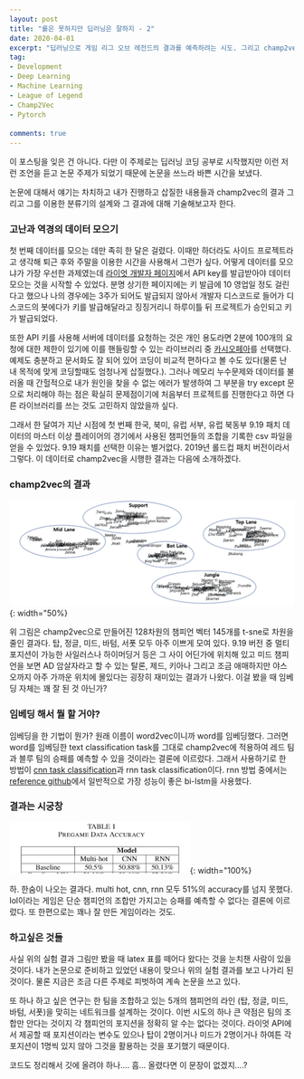 ```yaml
---
layout: post
title: "롤은 못하지만 딥러닝은 잘하지 - 2"
date: 2020-04-01
excerpt: "딥러닝으로 게임 리그 오브 레전드의 결과를 예측하려는 시도. 그리고 champ2vec -2"
tag:
- Development
- Deep Learning
- Machine Learning
- League of Legend
- Champ2Vec
- Pytorch

comments: true
---
```


이 포스팅을 잊은 건 아니다. 다만 이 주제로는 딥러닝 코딩 공부로 시작했지만 이런 저런 조언을 듣고 논문 주제가 되었기 때문에 논문을 쓰느라 바쁜 시간을 보냈다.

논문에 대해서 얘기는 차치하고 내가 진행하고 삽질한 내용들과 champ2vec의 결과 그리고 그를 이용한 분류기의 설계와 그 결과에 대해 기술해보고자 한다.

### 고난과 역경의 데이터 모으기
첫 번째 데이터를 모으는 데만 족히 한 달은 걸렸다. 이때만 하더라도 사이드 프로젝트라고 생각해 퇴근 후와 주말을 이용한 시간을 사용해서 그런가 싶다. 어떻게 데이터를 모으냐가 가장 우선한 과제였는데 [라이엇 개발자 페이지](https://developer.riotgames.com/)에서 API key를 발급받아야  데이터 모으는 것을 시작할 수 있었다. 분명 상기한 페이지에는 키 발급에 10 영업일 정도 걸린다고 했으나 나의 경우에는 3주가 되어도 발급되지 않아서 개발자 디스코드로 들어가 디스코드의 봇에다가 키를 발급해달라고 징징거리니 하루이틀 뒤 프로젝트가 승인되고 키가 발급되었다.

또한 API 키를 사용해 서버에 데이터를 요청하는 것은 개인 용도라면 2분에 100개의 요청에 대한 제한이 있기에 이를 핸들링할 수 있는 라이브러리 중 [카시오페아](https://github.com/meraki-analytics/cassiopeia)를 선택했다. 예제도 충분하고 문서화도 잘 되어 있어 코딩이 비교적 편하다고 볼 수도 있다(물론 난 내 목적에 맞게 코딩할때도 엄청나게 삽질했다.). 그러나 메모리 누수문제와 데이터를 불러올 때 간헐적으로 내가 원인을 찾을 수 없는 에러가 발생하여 그 부분을 try except 문으로 처리해야 하는 점은 확실히 문제점이기에 처음부터 프로젝트를 진행한다고 하면 다른 라이브러리를 쓰는 것도 고민하지 않았을까 싶다.

그래서 한 달여가 지난 시점에 첫 번째 한국, 북미, 유럽 서부, 유럽 북동부 9.19 패치 데이터의 마스터 이상 플레이어의 경기에서 사용된 챔피언들의 조합을 기록한 csv 파일을 얻을 수 있었다. 9.19 패치를 선택한 이유는 별거없다. 2019년 롤드컵 패치 버전이라서 그렇다. 이 데이터로 champ2vec을 시행한 결과는 다음에 소개하겠다.

### champ2vec의 결과

![champ2vec 결과](https://raw.githubusercontent.com/queez0405/queez0405.github.io/master/_posts/lol_project/tsne.PNG){: width="50%}

위 그림은 champ2vec으로 만들어진 128차원의 챔피언 벡터 145개를 t-sne로 차원을 줄인 결과다. 탑, 정글, 미드, 바텀, 서폿 모두 아주 이쁘게 모여 있다. 9.19 버전 중 멀티포지션이 가능한 사일러스나 하이머딩거 등은 그 사이 어딘가에 위치해 있고 미드 챔피언을 보면 AD 암살자라고 할 수 있는 탈론, 제드, 키아나 그리고 조금 애매하지만 야스오까지 아주 가까운 위치에 몰있다는 굉장히 재미있는 결과가 나왔다. 이걸 봤을 때 임베딩 자체는 꽤 잘 된 것 아닌가?

### 임베딩 해서 뭘 할 거야?
임베딩을 한 기법이 뭔가? 원래 이름이 word2vec이니까 word를 임베딩했다. 그러면 word를 임베딩한 text classification task를 그대로 champ2vec에 적용하여 레드 팀과 블루 팀의 승패를 예측할 수 있을 것이라는 결론에 이르렀다. 그래서 사용하기로 한 방법이 [cnn task classification](https://arxiv.org/pdf/1408.5882.pdf)과 rnn task classification이다. rnn 방법 중에서는 [reference github](https://github.com/AnubhavGupta3377/Text-Classification-Models-Pytorch)에서 일반적으로 가장 성능이 좋은 bi-lstm을 사용했다.

### 결과는 시궁창

![실험 결과](https://raw.githubusercontent.com/queez0405/queez0405.github.io/master/_posts/lol_project/pre_accuracy.PNG){: width="100%}

하. 한숨이 나오는 결과다. multi hot, cnn, rnn 모두 51%의 accuracy를 넘지 못했다. lol이라는 게임은 단순 챔피언의 조합만 가지고는 승패를 예측할 수 없다는 결론에 이르렀다. 또 한편으로는 꽤나 잘 만든 게임이라는 것도.

### 하고싶은 것들
사실 위의 실험 결과 그림만 봤을 때 latex 표를 떼어다 왔다는 것을 눈치챈 사람이 있을 것이다. 내가 논문으로 준비하고 있었던 내용이 맞으나 위의 실험 결과를 보고 나가리 된 것이다. 물론 지금은 조금 다른 주제로 피벗하여 계속 논문을 쓰고 있다.

또 하나 하고 싶은 연구는 한 팀을 조합하고 있는 5개의 챔피언의 라인 (탑, 정글, 미드, 바텀, 서폿)을 맞히는 네트워크를 설계하는 것이다. 이번 시도의 하나 큰 약점은 팀의 조합만 안다는 것이지 각 챔피언의 포지션을 정확히 알 수는 없다는 것이다. 라이엇 API에서 제공할 때 포지션이라는 변수도 있으나 탑이 2명이거나 미드가 2명이거나 하여튼 각 포지션이 1명씩 있지 않아 그것을 활용하는 것을 포기했기 때문이다.

코드도 정리해서 깃에 올려야 하나.... 흠... 올렸다면 이 문장이 없겠지....?
